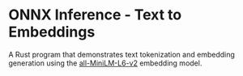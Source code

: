 # ONNX Inference - Text to Embeddings

A Rust program that demonstrates text tokenization and embedding generation using the [all-MiniLM-L6-v2](https://huggingface.co/sentence-transformers/all-MiniLM-L6-v2) embedding model. 